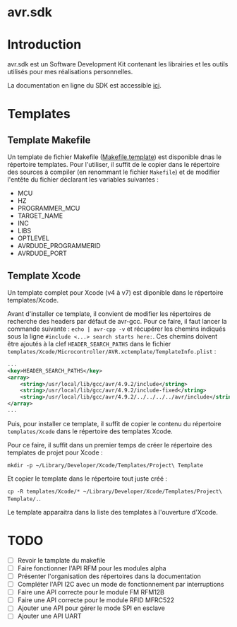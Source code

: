 # avr.sdk

# Introduction

avr.sdk est un Software Development Kit contenant les librairies et les outils
utilisés pour mes réalisations personnelles.

La documentation en ligne du SDK est accessible [ici](http://zcool85.github.io/avr.sdk/index.html).

# Templates
## Template Makefile

Un template de fichier Makefile ([Makefile.template](templates/Makefile.template)) est disponible dnas le répertoire templates. Pour l'utiliser, il suffit de le copier dans le répertoire des sources à compiler (en renommant le fichier `Makefile`) et de modifier l'entête du fichier déclarant les variables suivantes :
- MCU
- HZ
- PROGRAMMER_MCU
- TARGET_NAME
- INC
- LIBS
- OPTLEVEL
- AVRDUDE_PROGRAMMERID
- AVRDUDE_PORT

## Template Xcode

Un template complet pour Xcode (v4 à v7) est diponible dans le répertoire templates/Xcode.

Avant d'installer ce template, il convient de modifier les répertoires de recherche des headers par défaut de avr-gcc. Pour ce faire, il faut lancer la commande suivante : `echo | avr-cpp -v` et récupérer les chemins indiqués sous la ligne `#include <...> search starts here:`. Ces chemins doivent être ajoutés à la clef `HEADER_SEARCH_PATHS` dans le fichier `templates/Xcode/Microcontroller/AVR.xctemplate/TemplateInfo.plist` :

````XML
...
<key>HEADER_SEARCH_PATHS</key>
<array>
    <string>/usr/local/lib/gcc/avr/4.9.2/include</string>
    <string>/usr/local/lib/gcc/avr/4.9.2/include-fixed</string>
    <string>/usr/local/lib/gcc/avr/4.9.2/../../../../avr/include</string>
</array>
...
````

Puis, pour installer ce template, il suffit de copier le contenu du répertoire `templates/Xcode` dans le répertoire des templates Xcode.

Pour ce faire, il suffit dans un premier temps de créer le répertoire des templates de projet pour Xcode :

`mkdir -p ~/Library/Developer/Xcode/Templates/Project\ Template`

Et copier le template dans le répertoire tout juste créé :

`cp -R templates/Xcode/* ~/Library/Developer/Xcode/Templates/Project\ Template/.`.

Le template apparaitra dans la liste des templates à l'ouverture d'Xcode.

# TODO

- [ ] Revoir le tamplate du makefile
- [ ] Faire fonctionner l'API RFM pour les modules alpha
- [ ] Présenter l'organisation des répertoires dans la documentation
- [ ] Compléter l'API I2C avec un mode de fonctionnement par interruptions
- [ ] Faire une API correcte pour le module FM RFM12B
- [ ] Faire une API correcte pour le module RFID MFRC522
- [ ] Ajouter une API pour gérer le mode SPI en esclave
- [ ] Ajouter une API UART
